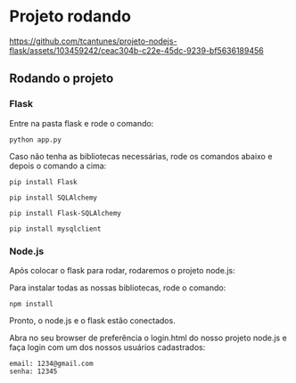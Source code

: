 # Projeto rodando

https://github.com/tcantunes/projeto-nodejs-flask/assets/103459242/ceac304b-c22e-45dc-9239-bf5636189456

## Rodando o projeto

### Flask

Entre na pasta flask e rode o comando:

```
python app.py
```

Caso não tenha as bibliotecas necessárias, rode os comandos abaixo e depois o comando a cima:

```
pip install Flask
```

```
pip install SQLAlchemy
```

```
pip install Flask-SQLAlchemy
```

```
pip install mysqlclient
```

### Node.js

Após colocar o flask para rodar, rodaremos o projeto node.js:

Para instalar todas as nossas bibliotecas, rode o comando:

```
npm install
```
Pronto, o node.js e o flask estão conectados. 

Abra no seu browser de preferência o login.html do nosso projeto node.js e faça login com um dos nossos usuários cadastrados:

```
email: 1234@gmail.com
senha: 12345
```


